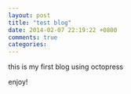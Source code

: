 ```yaml
---
layout: post
title: "test blog"
date: 2014-02-07 22:19:22 +0800
comments: true
categories: 
---
```


this is my first blog using octopress

enjoy!
